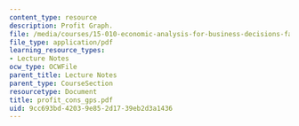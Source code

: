 ```yaml
---
content_type: resource
description: Profit Graph.
file: /media/courses/15-010-economic-analysis-for-business-decisions-fall-2004/9cc693bd42039e852d1739eb2d3a1436_profit_cons_gps.pdf
file_type: application/pdf
learning_resource_types:
- Lecture Notes
ocw_type: OCWFile
parent_title: Lecture Notes
parent_type: CourseSection
resourcetype: Document
title: profit_cons_gps.pdf
uid: 9cc693bd-4203-9e85-2d17-39eb2d3a1436
---
```

